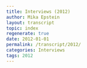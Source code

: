 ```yaml
---
title: Interviews (2012)
author: Mika Epstein
layout: transcript
topic: index
regenerate: true
date: 2012-01-01
permalink: /transcript/2012/
categories: Interviews
tags: 2012
---
```

